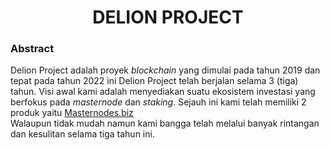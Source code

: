 <h1 align="center">
  DELION PROJECT
</h1>

### Abstract
<p>
	Delion Project adalah proyek <i>blockchain</i> yang dimulai pada tahun 2019 dan tepat pada tahun 2022 ini Delion Project telah berjalan selama 3 (tiga) tahun. Visi awal kami adalah menyediakan suatu ekosistem investasi yang berfokus pada <i>masternode</i> dan <i>staking</i>. Sejauh ini kami telah memiliki 2 produk yaitu <a href="https://masternodes.biz" target="_blank">Masternodes.biz</a>
	<br />
	Walaupun tidak mudah namun kami bangga telah melalui banyak rintangan dan kesulitan selama tiga tahun ini.
</p>